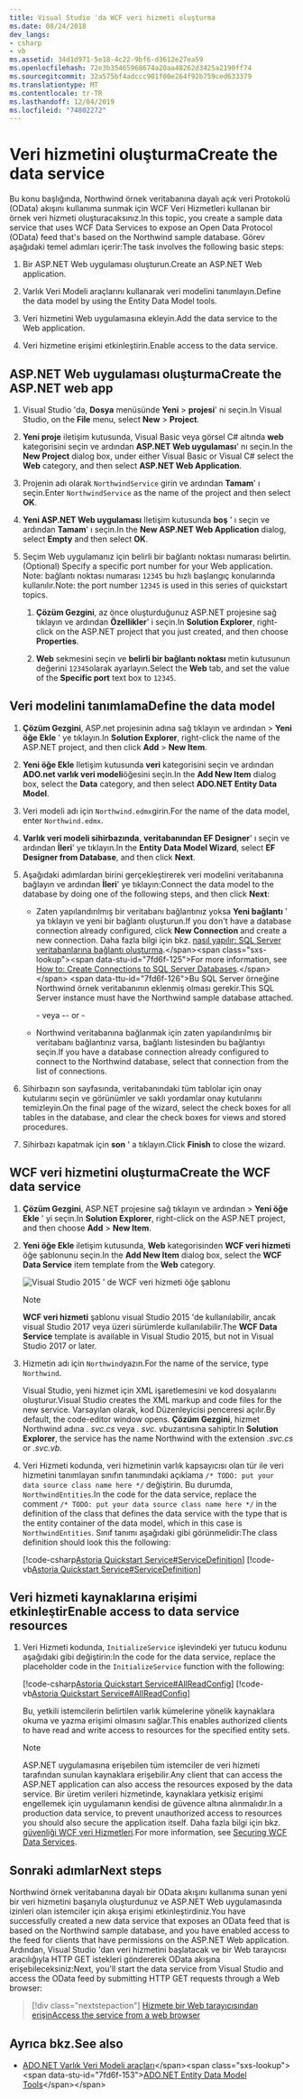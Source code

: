 ```yaml
---
title: Visual Studio 'da WCF veri hizmeti oluşturma
ms.date: 08/24/2018
dev_langs:
- csharp
- vb
ms.assetid: 34d1d971-5e18-4c22-9bf6-d3612e27ea59
ms.openlocfilehash: 72e3b35465968674a20aa48262d3425a2190ff74
ms.sourcegitcommit: 32a575bf4adccc901f00e264f92b759ced633379
ms.translationtype: MT
ms.contentlocale: tr-TR
ms.lasthandoff: 12/04/2019
ms.locfileid: "74802272"
---
```

# <a name="create-the-data-service"></a><span data-ttu-id="7fd6f-102">Veri hizmetini oluşturma</span><span class="sxs-lookup"><span data-stu-id="7fd6f-102">Create the data service</span></span>

<span data-ttu-id="7fd6f-103">Bu konu başlığında, Northwind örnek veritabanına dayalı açık veri Protokolü (OData) akışını kullanıma sunmak için WCF Veri Hizmetleri kullanan bir örnek veri hizmeti oluşturacaksınız.</span><span class="sxs-lookup"><span data-stu-id="7fd6f-103">In this topic, you create a sample data service that uses WCF Data Services to expose an Open Data Protocol (OData) feed that's based on the Northwind sample database.</span></span> <span data-ttu-id="7fd6f-104">Görev aşağıdaki temel adımları içerir:</span><span class="sxs-lookup"><span data-stu-id="7fd6f-104">The task involves the following basic steps:</span></span>

1. <span data-ttu-id="7fd6f-105">Bir ASP.NET Web uygulaması oluşturun.</span><span class="sxs-lookup"><span data-stu-id="7fd6f-105">Create an ASP.NET Web application.</span></span>

2. <span data-ttu-id="7fd6f-106">Varlık Veri Modeli araçlarını kullanarak veri modelini tanımlayın.</span><span class="sxs-lookup"><span data-stu-id="7fd6f-106">Define the data model by using the Entity Data Model tools.</span></span>

3. <span data-ttu-id="7fd6f-107">Veri hizmetini Web uygulamasına ekleyin.</span><span class="sxs-lookup"><span data-stu-id="7fd6f-107">Add the data service to the Web application.</span></span>

4. <span data-ttu-id="7fd6f-108">Veri hizmetine erişimi etkinleştirin.</span><span class="sxs-lookup"><span data-stu-id="7fd6f-108">Enable access to the data service.</span></span>

## <a name="create-the-aspnet-web-app"></a><span data-ttu-id="7fd6f-109">ASP.NET Web uygulaması oluşturma</span><span class="sxs-lookup"><span data-stu-id="7fd6f-109">Create the ASP.NET web app</span></span>

1. <span data-ttu-id="7fd6f-110">Visual Studio 'da, **Dosya** menüsünde **Yeni** > **projesi**' ni seçin.</span><span class="sxs-lookup"><span data-stu-id="7fd6f-110">In Visual Studio, on the **File** menu, select **New** > **Project**.</span></span>

1. <span data-ttu-id="7fd6f-111">**Yeni proje** iletişim kutusunda, Visual Basic veya görsel C# altında **web** kategorisini seçin ve ardından **ASP.NET Web uygulaması**' nı seçin.</span><span class="sxs-lookup"><span data-stu-id="7fd6f-111">In the **New Project** dialog box, under either Visual Basic or Visual C# select the **Web** category, and then select **ASP.NET Web Application**.</span></span>

1. <span data-ttu-id="7fd6f-112">Projenin adı olarak `NorthwindService` girin ve ardından **Tamam**' ı seçin.</span><span class="sxs-lookup"><span data-stu-id="7fd6f-112">Enter `NorthwindService` as the name of the project and then select **OK**.</span></span>

1. <span data-ttu-id="7fd6f-113">**Yeni ASP.NET Web uygulaması** Iletişim kutusunda **boş** ' ı seçin ve ardından **Tamam**' ı seçin.</span><span class="sxs-lookup"><span data-stu-id="7fd6f-113">In the **New ASP.NET Web Application** dialog, select **Empty** and then select **OK**.</span></span>

1. <span data-ttu-id="7fd6f-114">Seçim Web uygulamanız için belirli bir bağlantı noktası numarası belirtin.</span><span class="sxs-lookup"><span data-stu-id="7fd6f-114">(Optional) Specify a specific port number for your Web application.</span></span> <span data-ttu-id="7fd6f-115">Note: bağlantı noktası numarası `12345` bu hızlı başlangıç konularında kullanılır.</span><span class="sxs-lookup"><span data-stu-id="7fd6f-115">Note: the port number `12345` is used in this series of quickstart topics.</span></span>

    1. <span data-ttu-id="7fd6f-116">**Çözüm Gezgini**, az önce oluşturduğunuz ASP.NET projesine sağ tıklayın ve ardından **Özellikler**' i seçin.</span><span class="sxs-lookup"><span data-stu-id="7fd6f-116">In **Solution Explorer**, right-click on the ASP.NET project that you just created, and then choose **Properties**.</span></span>

    2. <span data-ttu-id="7fd6f-117">**Web** sekmesini seçin ve **belirli bir bağlantı noktası** metin kutusunun değerini `12345`olarak ayarlayın.</span><span class="sxs-lookup"><span data-stu-id="7fd6f-117">Select the **Web** tab, and set the value of the **Specific port** text box to `12345`.</span></span>

## <a name="define-the-data-model"></a><span data-ttu-id="7fd6f-118">Veri modelini tanımlama</span><span class="sxs-lookup"><span data-stu-id="7fd6f-118">Define the data model</span></span>

1. <span data-ttu-id="7fd6f-119">**Çözüm Gezgini**, ASP.net projesinin adına sağ tıklayın ve ardından > **Yeni öğe** **Ekle** ' ye tıklayın.</span><span class="sxs-lookup"><span data-stu-id="7fd6f-119">In **Solution Explorer**, right-click the name of the ASP.NET project, and then click **Add** > **New Item**.</span></span>

2. <span data-ttu-id="7fd6f-120">**Yeni öğe Ekle** Iletişim kutusunda **veri** kategorisini seçin ve ardından **ADO.net varlık veri modeli**öğesini seçin.</span><span class="sxs-lookup"><span data-stu-id="7fd6f-120">In the **Add New Item** dialog box, select the **Data** category, and then select **ADO.NET Entity Data Model**.</span></span>

3. <span data-ttu-id="7fd6f-121">Veri modeli adı için `Northwind.edmx`girin.</span><span class="sxs-lookup"><span data-stu-id="7fd6f-121">For the name of the data model, enter `Northwind.edmx`.</span></span>

4. <span data-ttu-id="7fd6f-122">**Varlık veri modeli sihirbazında**, **veritabanından EF Designer**' ı seçin ve ardından **İleri**' ye tıklayın.</span><span class="sxs-lookup"><span data-stu-id="7fd6f-122">In the **Entity Data Model Wizard**, select **EF Designer from Database**, and then click **Next**.</span></span>

5. <span data-ttu-id="7fd6f-123">Aşağıdaki adımlardan birini gerçekleştirerek veri modelini veritabanına bağlayın ve ardından **İleri**' ye tıklayın:</span><span class="sxs-lookup"><span data-stu-id="7fd6f-123">Connect the data model to the database by doing one of the following steps, and then click **Next**:</span></span>

    - <span data-ttu-id="7fd6f-124">Zaten yapılandırılmış bir veritabanı bağlantınız yoksa **Yeni bağlantı** ' ya tıklayın ve yeni bir bağlantı oluşturun.</span><span class="sxs-lookup"><span data-stu-id="7fd6f-124">If you don't have a database connection already configured, click **New Connection** and create a new connection.</span></span> <span data-ttu-id="7fd6f-125">Daha fazla bilgi için bkz. [nasıl yapılır: SQL Server veritabanlarına bağlantı oluşturma](https://docs.microsoft.com/previous-versions/visualstudio/visual-studio-2008/s4yys16a(v=vs.90)).</span><span class="sxs-lookup"><span data-stu-id="7fd6f-125">For more information, see [How to: Create Connections to SQL Server Databases](https://docs.microsoft.com/previous-versions/visualstudio/visual-studio-2008/s4yys16a(v=vs.90)).</span></span> <span data-ttu-id="7fd6f-126">Bu SQL Server örneğine Northwind örnek veritabanının eklenmiş olması gerekir.</span><span class="sxs-lookup"><span data-stu-id="7fd6f-126">This SQL Server instance must have the Northwind sample database attached.</span></span>

         <span data-ttu-id="7fd6f-127">\- veya -</span><span class="sxs-lookup"><span data-stu-id="7fd6f-127">\- or -</span></span>

    - <span data-ttu-id="7fd6f-128">Northwind veritabanına bağlanmak için zaten yapılandırılmış bir veritabanı bağlantınız varsa, bağlantı listesinden bu bağlantıyı seçin.</span><span class="sxs-lookup"><span data-stu-id="7fd6f-128">If you have a database connection already configured to connect to the Northwind database, select that connection from the list of connections.</span></span>

6. <span data-ttu-id="7fd6f-129">Sihirbazın son sayfasında, veritabanındaki tüm tablolar için onay kutularını seçin ve görünümler ve saklı yordamlar onay kutularını temizleyin.</span><span class="sxs-lookup"><span data-stu-id="7fd6f-129">On the final page of the wizard, select the check boxes for all tables in the database, and clear the check boxes for views and stored procedures.</span></span>

7. <span data-ttu-id="7fd6f-130">Sihirbazı kapatmak için **son** ' a tıklayın.</span><span class="sxs-lookup"><span data-stu-id="7fd6f-130">Click **Finish** to close the wizard.</span></span>

## <a name="create-the-wcf-data-service"></a><span data-ttu-id="7fd6f-131">WCF veri hizmetini oluşturma</span><span class="sxs-lookup"><span data-stu-id="7fd6f-131">Create the WCF data service</span></span>

1. <span data-ttu-id="7fd6f-132">**Çözüm Gezgini**, ASP.NET projesine sağ tıklayın ve ardından > **Yeni öğe** **Ekle** ' yi seçin.</span><span class="sxs-lookup"><span data-stu-id="7fd6f-132">In **Solution Explorer**, right-click on the ASP.NET project, and then choose **Add** > **New Item**.</span></span>

2. <span data-ttu-id="7fd6f-133">**Yeni öğe Ekle** iletişim kutusunda, **Web** kategorisinden **WCF veri hizmeti** öğe şablonunu seçin.</span><span class="sxs-lookup"><span data-stu-id="7fd6f-133">In the **Add New Item** dialog box, select the **WCF Data Service** item template from the **Web** category.</span></span>

   ![Visual Studio 2015 ' de WCF veri hizmeti öğe şablonu](./media/wcf-data-service-item-template.png)

   > [!NOTE]
   > <span data-ttu-id="7fd6f-135">**WCF veri hizmeti** şablonu visual Studio 2015 'de kullanılabilir, ancak visual Studio 2017 veya üzeri sürümlerde kullanılabilir.</span><span class="sxs-lookup"><span data-stu-id="7fd6f-135">The **WCF Data Service** template is available in Visual Studio 2015, but not in Visual Studio 2017 or later.</span></span>

3. <span data-ttu-id="7fd6f-136">Hizmetin adı için `Northwind`yazın.</span><span class="sxs-lookup"><span data-stu-id="7fd6f-136">For the name of the service, type `Northwind`.</span></span>

     <span data-ttu-id="7fd6f-137">Visual Studio, yeni hizmet için XML işaretlemesini ve kod dosyalarını oluşturur.</span><span class="sxs-lookup"><span data-stu-id="7fd6f-137">Visual Studio creates the XML markup and code files for the new service.</span></span> <span data-ttu-id="7fd6f-138">Varsayılan olarak, kod Düzenleyicisi penceresi açılır.</span><span class="sxs-lookup"><span data-stu-id="7fd6f-138">By default, the code-editor window opens.</span></span> <span data-ttu-id="7fd6f-139">**Çözüm Gezgini**, hizmet Northwind adına *. svc.cs* veya *. svc. vb*uzantısına sahiptir.</span><span class="sxs-lookup"><span data-stu-id="7fd6f-139">In **Solution Explorer**, the service has the name Northwind with the extension *.svc.cs* or *.svc.vb*.</span></span>

4. <span data-ttu-id="7fd6f-140">Veri Hizmeti kodunda, veri hizmetinin varlık kapsayıcısı olan tür ile veri hizmetini tanımlayan sınıfın tanımındaki açıklama `/* TODO: put your data source class name here */` değiştirin. Bu durumda, `NorthwindEntities`.</span><span class="sxs-lookup"><span data-stu-id="7fd6f-140">In the code for the data service, replace the comment `/* TODO: put your data source class name here */` in the definition of the class that defines the data service with the type that is the entity container of the data model, which in this case is `NorthwindEntities`.</span></span> <span data-ttu-id="7fd6f-141">Sınıf tanımı aşağıdaki gibi görünmelidir:</span><span class="sxs-lookup"><span data-stu-id="7fd6f-141">The class definition should look this the following:</span></span>

     [!code-csharp[Astoria Quickstart Service#ServiceDefinition](../../../../samples/snippets/csharp/VS_Snippets_Misc/astoria_quickstart_service/cs/northwind.svc.cs#servicedefinition)]
     [!code-vb[Astoria Quickstart Service#ServiceDefinition](../../../../samples/snippets/visualbasic/VS_Snippets_Misc/astoria_quickstart_service/vb/northwind.svc.vb#servicedefinition)]

## <a name="enable-access-to-data-service-resources"></a><span data-ttu-id="7fd6f-142">Veri hizmeti kaynaklarına erişimi etkinleştir</span><span class="sxs-lookup"><span data-stu-id="7fd6f-142">Enable access to data service resources</span></span>

1. <span data-ttu-id="7fd6f-143">Veri Hizmeti kodunda, `InitializeService` işlevindeki yer tutucu kodunu aşağıdaki gibi değiştirin:</span><span class="sxs-lookup"><span data-stu-id="7fd6f-143">In the code for the data service, replace the placeholder code in the `InitializeService` function with the following:</span></span>

     [!code-csharp[Astoria Quickstart Service#AllReadConfig](../../../../samples/snippets/csharp/VS_Snippets_Misc/astoria_quickstart_service/cs/northwind.svc.cs#allreadconfig)]
     [!code-vb[Astoria Quickstart Service#AllReadConfig](../../../../samples/snippets/visualbasic/VS_Snippets_Misc/astoria_quickstart_service/vb/northwind.svc.vb#allreadconfig)]

     <span data-ttu-id="7fd6f-144">Bu, yetkili istemcilerin belirtilen varlık kümelerine yönelik kaynaklara okuma ve yazma erişimi olmasını sağlar.</span><span class="sxs-lookup"><span data-stu-id="7fd6f-144">This enables authorized clients to have read and write access to resources for the specified entity sets.</span></span>

    > [!NOTE]
    > <span data-ttu-id="7fd6f-145">ASP.NET uygulamasına erişebilen tüm istemciler de veri hizmeti tarafından sunulan kaynaklara erişebilir.</span><span class="sxs-lookup"><span data-stu-id="7fd6f-145">Any client that can access the ASP.NET application can also access the resources exposed by the data service.</span></span> <span data-ttu-id="7fd6f-146">Bir üretim verileri hizmetinde, kaynaklara yetkisiz erişimi engellemek için uygulamanın kendisi de güvence altına alınmalıdır.</span><span class="sxs-lookup"><span data-stu-id="7fd6f-146">In a production data service, to prevent unauthorized access to resources you should also secure the application itself.</span></span> <span data-ttu-id="7fd6f-147">Daha fazla bilgi için bkz. [güvenliği WCF veri Hizmetleri](securing-wcf-data-services.md).</span><span class="sxs-lookup"><span data-stu-id="7fd6f-147">For more information, see [Securing WCF Data Services](securing-wcf-data-services.md).</span></span>

## <a name="next-steps"></a><span data-ttu-id="7fd6f-148">Sonraki adımlar</span><span class="sxs-lookup"><span data-stu-id="7fd6f-148">Next steps</span></span>

<span data-ttu-id="7fd6f-149">Northwind örnek veritabanına dayalı bir OData akışını kullanıma sunan yeni bir veri hizmetini başarıyla oluşturdunuz ve ASP.NET Web uygulamasında izinleri olan istemciler için akışa erişimi etkinleştirdiniz.</span><span class="sxs-lookup"><span data-stu-id="7fd6f-149">You have successfully created a new data service that exposes an OData feed that is based on the Northwind sample database, and you have enabled access to the feed for clients that have permissions on the ASP.NET Web application.</span></span> <span data-ttu-id="7fd6f-150">Ardından, Visual Studio 'dan veri hizmetini başlatacak ve bir Web tarayıcısı aracılığıyla HTTP GET istekleri göndererek OData akışına erişebileceksiniz:</span><span class="sxs-lookup"><span data-stu-id="7fd6f-150">Next, you'll start the data service from Visual Studio and access the OData feed by submitting HTTP GET requests through a Web browser:</span></span>

> [!div class="nextstepaction"]
> [<span data-ttu-id="7fd6f-151">Hizmete bir Web tarayıcısından erişin</span><span class="sxs-lookup"><span data-stu-id="7fd6f-151">Access the service from a web browser</span></span>](accessing-the-service-from-a-web-browser-wcf-data-services-quickstart.md)

## <a name="see-also"></a><span data-ttu-id="7fd6f-152">Ayrıca bkz.</span><span class="sxs-lookup"><span data-stu-id="7fd6f-152">See also</span></span>

- <span data-ttu-id="7fd6f-153">[ADO.NET Varlık Veri Modeli araçları](https://docs.microsoft.com/previous-versions/dotnet/netframework-4.0/bb399249(v=vs.100))</span><span class="sxs-lookup"><span data-stu-id="7fd6f-153">[ADO.NET Entity Data Model Tools](https://docs.microsoft.com/previous-versions/dotnet/netframework-4.0/bb399249(v=vs.100))</span></span>
